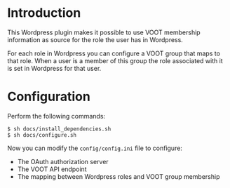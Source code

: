 # Introduction
This Wordpress plugin makes it possible to use VOOT membership information as 
source for the role the user has in Wordpress.

For each role in Wordpress you can configure a VOOT group that maps to that
role. When a user is a member of this group the role associated with it is
set in Wordpress for that user.

# Configuration
Perform the following commands:

    $ sh docs/install_dependencies.sh
    $ sh docs/configure.sh

Now you can modify the `config/config.ini` file to configure:
* The OAuth authorization server
* The VOOT API endpoint
* The mapping between Wordpress roles and VOOT group membership
